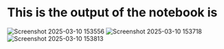 # This is the output of the notebook is 


![Screenshot 2025-03-10 153556](https://github.com/user-attachments/assets/f4921c1a-deb9-41da-b628-08c1904cc133)
![Screenshot 2025-03-10 153718](https://github.com/user-attachments/assets/09103cfe-6e6a-417b-9ca3-591ecef73145)
![Screenshot 2025-03-10 153813](https://github.com/user-attachments/assets/7ec02ffd-7439-4299-9a9a-02d6af0d8496)

